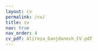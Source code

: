 ```yaml
---
layout: cv
permalink: /cv/
title: cv
nav: true
nav_order: 4
cv_pdf: Alireza_Ganjdanesh_CV.pdf
---
```

